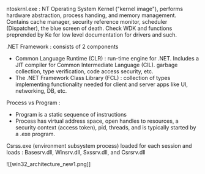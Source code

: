 ntoskrnl.exe : NT Operating System Kernel ("kernel image"), performs hardware abstraction, process handing, and memory management. Contains cache manager, security reference monitor, scheduler (Dispatcher), the blue screen of death.
Check WDK and functions preprended by Ke for low level documentation for drivers and such.

.NET Framework : consists of 2 components
- Common Language Runtime (CLR) : run-time engine for .NET. Includes a JIT compiler for Common Intermediate Language (CIL). garbage collection, type verification, code access security, etc.
- The .NET Framework Class Library (FCL) : collection of types implementing functionality needed for client and server apps like UI, networking, DB, etc.

Process vs Program :
- Program is a static sequence of instructions
- Process has virtual address space, open handles to resources, a security context (access token), pid, threads, and is typically started by a .exe program.

Csrss.exe (environment subsystem process) loaded for each session and loads : Basesrv.dll, Winsrv.dll, Sxssrv.dll, and Csrsrv.dll


![[win32_architecture_new1.png]]